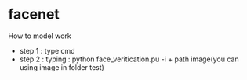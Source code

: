 # facenet
How to model work
* step 1 : type cmd
* step 2 : typing : python face_veritication.pu -i + path image(you can using image in folder test)
